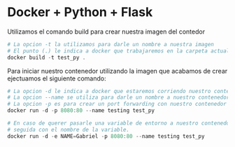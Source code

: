 # Docker + Python + Flask

Utilizamos el comando build para crear nuestra imagen del contedor

```PowerShell
# La opcion -t la utilizamos para darle un nombre a nuestra imagen
# El punto (.) le indica a docker que trabajaremos en la carpeta actual.
docker build -t test_py . 
```

Para iniciar nuestro contenedor utilizando la imagen que acabamos de crear ejectuamos el siguiente comando:

```PowerShell
# La opcion -d le indica a docker que estaremos corriendo nuestro contenedor como Daemon, en background.
# La opcion --name se utiliza para darle un nombre a nuestro contenedor
# La opcion -p es para crear un port forwarding con nuestro contenedor
docker run -d -p 8080:80 --name testing test_py

# En caso de querer pasarle una variable de entorno a nuestro contenedor utilizamos la opcion -e 
# seguida con el nombre de la variable.
docker run -d -e NAME=Gabriel -p 8080:80 --name testing test_py
```
